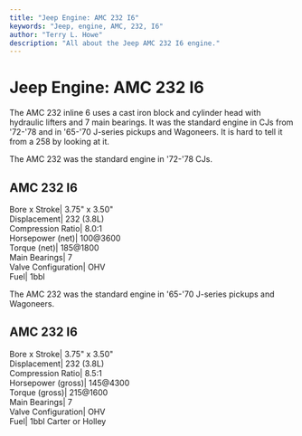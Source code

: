 ```yaml
---
title: "Jeep Engine: AMC 232 I6"
keywords: "Jeep, engine, AMC, 232, I6"
author: "Terry L. Howe"
description: "All about the Jeep AMC 232 I6 engine."
---
```

# Jeep Engine: AMC 232 I6

The AMC 232 inline 6 uses a cast iron block and cylinder head with hydraulic lifters and 7 main bearings. It was the standard engine in CJs from '72-'78 and in '65-'70 J-series pickups and Wagoneers. It is hard to tell it from a 258 by looking at it.

The AMC 232 was the standard engine in '72-'78 CJs.

AMC 232 I6  
---  
Bore x Stroke| 3.75" x 3.50"  
Displacement| 232 (3.8L)  
Compression Ratio| 8.0:1  
Horsepower (net)| 100@3600  
Torque (net)| 185@1800  
Main Bearings| 7  
Valve Configuration| OHV  
Fuel| 1bbl  
  
The AMC 232 was the standard engine in '65-'70 J-series pickups and Wagoneers.

AMC 232 I6  
---  
Bore x Stroke| 3.75" x 3.50"  
Displacement| 232 (3.8L)  
Compression Ratio| 8.5:1  
Horsepower (gross)| 145@4300  
Torque (gross)| 215@1600  
Main Bearings| 7  
Valve Configuration| OHV  
Fuel| 1bbl Carter or Holley